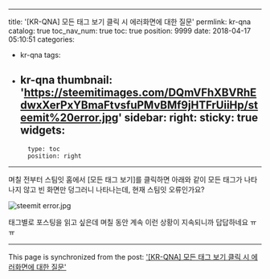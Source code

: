 
---
title: '[KR-QNA] 모든 태그 보기 클릭 시 에러화면에 대한 질문'
permlink: kr-qna
catalog: true
toc_nav_num: true
toc: true
position: 9999
date: 2018-04-17 05:10:51
categories:
- kr-qna
tags:
- kr-qna
thumbnail: 'https://steemitimages.com/DQmVFhXBVRhEdwxXerPxYBmaFtvsfuPMvBMf9jHTFrUiiHp/steemit%20error.jpg'
sidebar:
    right:
        sticky: true
widgets:
    -
        type: toc
        position: right
---


며칠 전부터 스팀잇 홈에서 [모든 태그 보기]를 클릭하면 아래와 같이 모든 태그가 나타나지 않고 빈 화면만 덩그러니 나타나는데, 현재 스팀잇 오류인가요? 

![steemit error.jpg](https://steemitimages.com/DQmVFhXBVRhEdwxXerPxYBmaFtvsfuPMvBMf9jHTFrUiiHp/steemit%20error.jpg)

태그별로 포스팅을 읽고 싶은데 며칠 동안 계속 이런 상황이 지속되니까 답답하네요 ㅠㅠ

- - -

This page is synchronized from the post: ['[KR-QNA] 모든 태그 보기 클릭 시 에러화면에 대한 질문'](https://steemit.com/@donekim/kr-qna)
